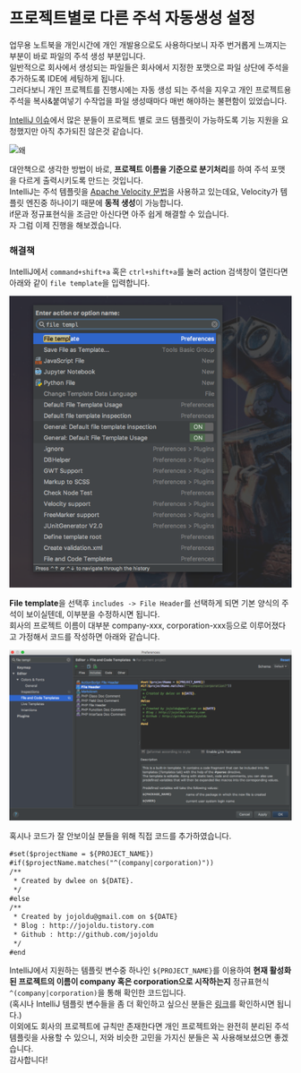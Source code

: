 # 프로젝트별로 다른 주석 자동생성 설정
업무용 노트북을 개인시간에 개인 개발용으로도 사용하다보니 자주 번거롭게 느껴지는 부분이 바로 파일의 주석 생성 부분입니다.  
일반적으로 회사에서 생성되는 파일들은 회사에서 지정한 포맷으로 파일 상단에 주석을 추가하도록 IDE에 세팅하게 됩니다.  
그러다보니 개인 프로젝트를 진행시에는 자동 생성 되는 주석을 지우고 개인 프로젝트용 주석을 복사&붙여넣기 수작업을 파일 생성때마다 매번 해야하는 불편함이 있었습니다.  

[IntelliJ 이슈](https://youtrack.jetbrains.com/issue/IDEA-27486)에서 많은 분들이 프로젝트 별로 코드 템플릿이 가능하도록 기능 지원을 요청했지만 아직 추가되진 않은것 같습니다.

![왜](../images/왜.png)

대안책으로 생각한 방법이 바로, **프로젝트 이름을 기준으로 분기처리**를 하여 주석 포맷을 다르게 출력시키도록 만드는 것입니다.  
IntelliJ는 주석 템플릿을 [Apache Velocity 문법](http://velocity.apache.org/engine/1.7/user-guide.html#if-elseif-else)을 사용하고 있는데요, Velocity가 템플릿 엔진중 하나이기 때문에 **동적 생성**이 가능합니다.  
if문과 정규표현식을 조금만 아신다면 아주 쉽게 해결할 수 있습니다.  
자 그럼 이제 진행을 해보겠습니다.

### 해결책
IntelliJ에서 ```command+shift+a``` 혹은 ```ctrl+shift+a```를 눌러 action 검색창이 열린다면 아래와 같이 ```file template```을 입력합니다.  

![open-template](../images/open-template.png)

**File template**을 선택후 ```includes -> File Header```를 선택하게 되면 기본 양식의 주석이 보이실텐데, 이부분을 수정하시면 됩니다.  
회사의 프로젝트 이름이 대부분 company-xxx, corporation-xxx등으로 이루어졌다고 가정해서 코드를 작성하면 아래와 같습니다.

![edit-template](../images/edit-template.png)

혹시나 코드가 잘 안보이실 분들을 위해 직접 코드를 추가하였습니다.  

```
#set($projectName = ${PROJECT_NAME})
#if($projectName.matches("^(company|corporation)"))
/**
 * Created by dwlee on ${DATE}.
 */
#else
/**
 * Created by jojoldu@gmail.com on ${DATE}
 * Blog : http://jojoldu.tistory.com
 * Github : http://github.com/jojoldu
 */
#end
```

IntelliJ에서 지원하는 템플릿 변수중 하나인 ```${PROJECT_NAME}```를 이용하여 **현재 활성화된 프로젝트의 이름이 company 혹은 corporation으로 시작하는지** 정규표현식```^(company|corporation)```을 통해 확인한 코드입니다.  
(혹시나 IntelliJ 템플릿 변수들을 좀 더 확인하고 싶으신 분들은 [링크](https://www.jetbrains.com/help/idea/2016.3/creating-and-editing-file-templates.html)를 확인하시면 됩니다.)  
이외에도 회사의 프로젝트에 규칙만 존재한다면 개인 프로젝트와는 완전히 분리된 주석 템플릿을 사용할 수 있으니, 저와 비슷한 고민을 가지신 분들은 꼭 사용해보셨으면 좋겠습니다.  
감사합니다!

